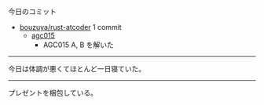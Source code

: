 今日のコミット

- [bouzuya/rust-atcoder](https://github.com/bouzuya/rust-atcoder) 1 commit
  - [agc015](https://github.com/bouzuya/rust-atcoder/commit/3316454a074faf9a942849b83de243980849c57a)
    - AGC015 A, B を解いた

---

今日は体調が悪くてほとんど一日寝ていた。

---

プレゼントを梱包している。

